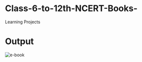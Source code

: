 # Class-6-to-12th-NCERT-Books-
Learning Projects 

# Output 

![e-book](https://github.com/user-attachments/assets/07591bb2-f102-45e9-b6d9-7d0d2e08beee)
